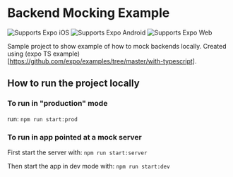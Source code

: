 # Backend Mocking Example

<p>
  <!-- iOS -->
  <img alt="Supports Expo iOS" longdesc="Supports Expo iOS" src="https://img.shields.io/badge/iOS-4630EB.svg?style=flat-square&logo=APPLE&labelColor=999999&logoColor=fff" />
  <!-- Android -->
  <img alt="Supports Expo Android" longdesc="Supports Expo Android" src="https://img.shields.io/badge/Android-4630EB.svg?style=flat-square&logo=ANDROID&labelColor=A4C639&logoColor=fff" />
  <!-- Web -->
  <img alt="Supports Expo Web" longdesc="Supports Expo Web" src="https://img.shields.io/badge/web-4630EB.svg?style=flat-square&logo=GOOGLE-CHROME&labelColor=4285F4&logoColor=fff" />
</p>

Sample project to show example of how to mock backends locally. Created using (expo TS example)[https://github.com/expo/examples/tree/master/with-typescript].

## How to run the project locally

### To run in "production" mode

run: `npm run start:prod`


### To run in app pointed at a mock server

First start the server with: 
`npm run start:server`

Then start the app in dev mode with:
`npm run start:dev` 
